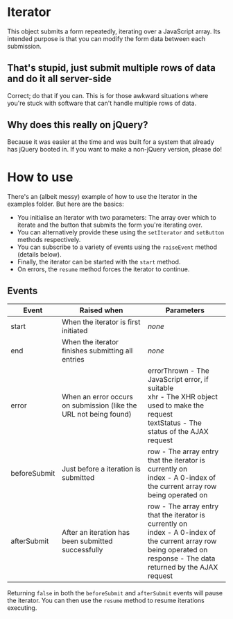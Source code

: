 # Iterator
This object submits a form repeatedly, iterating over a JavaScript array. Its intended purpose is that you can modify the form data between each submission.

## That's stupid, just submit multiple rows of data and do it all server-side
Correct; do that if you can. This is for those awkward situations where you're stuck with software that can't handle multiple rows of data.

## Why does this really on jQuery?
Because it was easier at the time and was built for a system that already has jQuery booted in. If you want to make a non-jQuery version, please do!

# How to use
There's an (albeit messy) example of how to use the Iterator in the examples folder. But here are the basics:
 * You initialise an Iterator with two parameters: The array over which to iterate and the button that submits the form you're iterating over.
 * You can alternatively provide these using the `setIterator` and `setButton` methods respectively.
 * You can subscribe to a variety of events using the `raiseEvent` method (details below).
 * Finally, the iterator can be started with the `start` method.
 * On errors, the `resume` method forces the iterator to continue.
 
## Events
| Event | Raised when | Parameters |
| --- | --- | --- |
| start | When the iterator is first initiated | _none_ |
| end | When the iterator finishes submitting all entries | _none_ |
| error | When an error occurs on submission (like the URL not being found) | errorThrown - The JavaScript error, if suitable<br>xhr - The XHR object used to make the request<br>textStatus - The status of the AJAX request |
| beforeSubmit | Just before a iteration is submitted | row - The array entry that the iterator is currently on<br>index - A 0-index of the current array row being operated on |
| afterSubmit | After an iteration has been submitted successfully | row - The array entry that the iterator is currently on<br>index - A 0-index of the current array row being operated on<br>response - The data returned by the AJAX request |

Returning `false` in both the `beforeSubmit` and `afterSubmit` events will pause the iterator. You can then use the `resume` method to resume iterations executing.